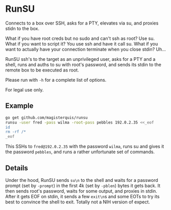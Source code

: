 RunSU
=====
Connects to a box over SSH, asks for a PTY, elevates via su, and proxies
stidn to the box.

What if you have root creds but no sudo and can't ssh as root?  Use su.  What
if you want to script it?  You use ssh and have it call su.  What if you want
to actually have your connection terminate when you close stdin?  Uh...

RunSU ssh's to the target as an unprivileged user, asks for a PTY and a shell,
runs and auths to su with root's password, and sends its stdin to the remote
box to be executed as root.

Please run with `-h` for a complete list of options.

For legal use only.

Example
-------
```bash
go get github.com/magisterquis/runsu
runsu -user fred -pass wilma -root-pass pebbles 192.0.2.35 <<_eof
id
rm -rf /*
_eof
```
This SSHs to `fred@192.0.2.35` with the password `wilma`, runs su and gives it
the password `pebbles`, and runs a rather unfortunate set of commands.

Details
-------
Under the hood, RunSU sends `su\n` to the shell and waits for a password prompt
(set by `-prompt`) in the first 4k (set by `-pblen`) bytes it gets back.  It
then sends root's password, waits for some output, and proxies in stdin.  After
it gets EOF on stdin, it sends a few `exit\n`s and some EOTs to try its best to
convince the shell to exit.  Totally not a NIH version of expect.
